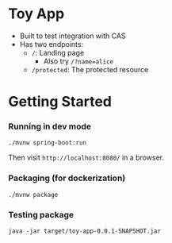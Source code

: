 # Toy App

+ Built to test integration with CAS
+ Has two endpoints:
  + `/`: Landing page
    + Also try `/?name=alice`
  + `/protected`: The protected resource

# Getting Started

### Running in dev mode

```
./mvnw spring-boot:run
```

Then visit `http://localhost:8080/` in a browser.

### Packaging (for dockerization)

```
./mvnw package
```

### Testing package

```
java -jar target/toy-app-0.0.1-SNAPSHOT.jar
```
